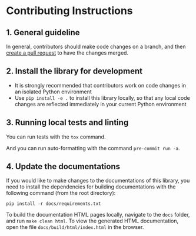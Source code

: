 # Contributing Instructions

## 1. General guideline

In general, contributors should make code changes on a branch, and then
[create a pull request](https://docs.github.com/en/pull-requests/collaborating-with-pull-requests/proposing-changes-to-your-work-with-pull-requests/creating-a-pull-request)
to have the changes merged.

## 2. Install the library for development

- It is strongly recommended that contributors work on code changes in an
  isolated Python environment
- Use `pip install -e .` to install this library locally, so that any local
  code changes are reflected immediately in your current Python environment

## 3. Running local tests and linting

You can run tests with the `tox` command.

And you can run auto-formatting with the command `pre-commit run -a`.

## 4. Update the documentations

If you would like to make changes to the documentations of this library, you
need to install the dependencies for building documentations with the following
command (from the root directory):

```
pip install -r docs/requirements.txt
```

To build the documentation HTML pages locally, navigate to the `docs` folder,
and run `make clean html`. To view the generated HTML documentation, open the
file `docs/build/html/index.html` in the browser.
